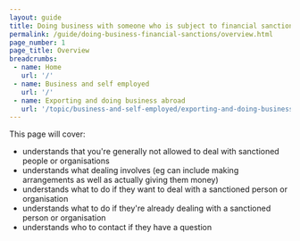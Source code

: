 ```yaml
---
layout: guide
title: Doing business with someone who is subject to financial sanctions
permalink: /guide/doing-business-financial-sanctions/overview.html
page_number: 1
page_title: Overview
breadcrumbs:
 - name: Home
   url: '/'
 - name: Business and self employed
   url: '/'
 - name: Exporting and doing business abroad
   url: '/topic/business-and-self-employed/exporting-and-doing-business-abroad.html'   
---
```


This page will cover:

- understands that you're generally not allowed to deal with sanctioned people or organisations
- understands what dealing involves (eg can include making arrangements as well as actually giving them money)
- understands what to do if they want to deal with a sanctioned person or organisation
- understands what to do if they're already dealing with a sanctioned person or organisation
- understands who to contact if they have a question
